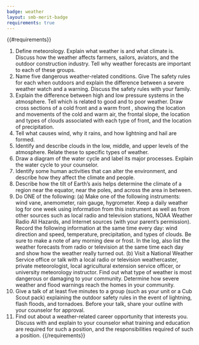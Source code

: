 ```yaml
---
badge: weather
layout: smb-merit-badge
requirements: true
---
```


{{#requirements}}
1. Define meteorology. Explain what weather is and what climate is. Discuss how the weather affects farmers, sailors, aviators, and the outdoor construction industry. Tell why weather forecasts are important to each of these groups.
2. Name five dangerous weather-related conditions. Give The safety rules for each when outdoors and explain the difference between a severe weather watch and a warning. Discuss the safety rules with your family.
3. Explain the difference between high and low pressure systems in the atmosphere. Tell which is related to good and to poor weather. Draw cross sections of a cold front and a warm front , showing the location and movements of the cold and warm air, the frontal slope, the location and types of clouds associated with each type of front, and the location of precipitation.
4. Tell what causes wind, why it rains, and how lightning and hail are formed.
5. Identify and describe clouds in the low, middle, and upper levels of the atmosphere. Relate these to specific types of weather.
6. Draw a diagram of the water cycle and label its major processes. Explain the water cycle to your counselor.
7. Identify some human activities that can alter the environment, and describe how they affect the climate and people.
8. Describe how the tilt of Earth’s axis helps determine the climate of a region near the equator, near the poles, and across the area in between.
9. Do ONE of the following:
    (a) Make one of the following instruments: wind vane, anemometer, rain gauge, hygrometer. Keep a daily weather log for one week using information from this instrument as well as from other sources such as local radio and television stations, NOAA Weather Radio All Hazards, and Internet sources (with your parent’s permission). Record the following information at the same time every day: wind direction and speed, temperature, precipitation, and types of clouds. Be sure to make a note of any morning dew or frost. In the log, also list the weather forecasts from radio or television at the same time each day and show how the weather really turned out.
    (b) Visit a National Weather Service office or talk with a local radio or television weathercaster, private meteorologist, local agricultural extension service officer, or university meteorology instructor. Find out what type of weather is most dangerous or damaging to your community. Determine how severe weather and flood warnings reach the homes in your community.
10. Give a talk of at least five minutes to a group (such as your unit or a Cub Scout pack) explaining the outdoor safety rules in the event of lightning, flash floods, and tornadoes. Before your talk, share your outline with your counselor for approval.
11. Find out about a weather-related career opportunity that interests you. Discuss with and explain to your counselor what training and education are required for such a position, and the responsibilities required of such a position.
{{/requirements}}
